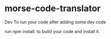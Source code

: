 # morse-code-translator

Dev
To run your code after adding some dev code

run npm install. to build your code and install it.
